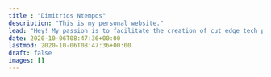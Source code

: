 ```yaml
---
title : "Dimitrios Ntempos"
description: "This is my personal website."
lead: "Hey! My passion is to facilitate the creation of cut edge tech products."
date: 2020-10-06T08:47:36+00:00
lastmod: 2020-10-06T08:47:36+00:00
draft: false
images: []
---
```

